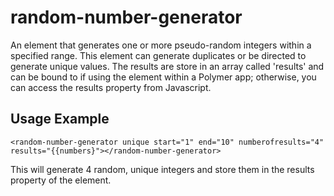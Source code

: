 # random-number-generator

An element that generates one or more pseudo-random integers within a specified
range.   This element can generate duplicates or be directed to generate unique
values.  The results are store in an array called 'results' and can be bound to
if using the element within a Polymer app; otherwise, you can access the results
property from Javascript.


## Usage Example
```
<random-number-generator unique start="1" end="10" numberofresults="4"
results="{{numbers}"></random-number-generator>
```

This will generate 4 random, unique integers and store them in the results
property of the element.

